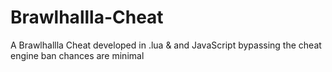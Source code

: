 # Brawlhallla-Cheat
A Brawlhallla Cheat developed in .lua &amp; and JavaScript bypassing the cheat engine ban chances are minimal
